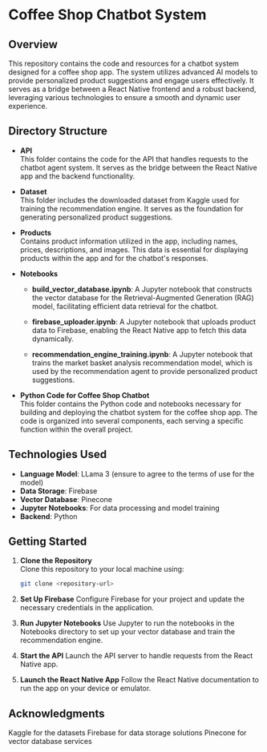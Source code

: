 # Coffee Shop Chatbot System

## Overview

This repository contains the code and resources for a chatbot system designed for a coffee shop app. The system utilizes advanced AI models to provide personalized product suggestions and engage users effectively. It serves as a bridge between a React Native frontend and a robust backend, leveraging various technologies to ensure a smooth and dynamic user experience.

## Directory Structure

- **API**  
  This folder contains the code for the API that handles requests to the chatbot agent system. It serves as the bridge between the React Native app and the backend functionality.

- **Dataset**  
  This folder includes the downloaded dataset from Kaggle used for training the recommendation engine. It serves as the foundation for generating personalized product suggestions.

- **Products**  
  Contains product information utilized in the app, including names, prices, descriptions, and images. This data is essential for displaying products within the app and for the chatbot's responses.

- **Notebooks**  
  - **build_vector_database.ipynb**: A Jupyter notebook that constructs the vector database for the Retrieval-Augmented Generation (RAG) model, facilitating efficient data retrieval for the chatbot.
  
  - **firebase_uploader.ipynb**: A Jupyter notebook that uploads product data to Firebase, enabling the React Native app to fetch this data dynamically.
  
  - **recommendation_engine_training.ipynb**: A Jupyter notebook that trains the market basket analysis recommendation model, which is used by the recommendation agent to provide personalized product suggestions.

- **Python Code for Coffee Shop Chatbot**  
  This folder contains the Python code and notebooks necessary for building and deploying the chatbot system for the coffee shop app. The code is organized into several components, each serving a specific function within the overall project.

## Technologies Used

- **Language Model**: LLama 3 (ensure to agree to the terms of use for the model)
- **Data Storage**: Firebase
- **Vector Database**: Pinecone
- **Jupyter Notebooks**: For data processing and model training
- **Backend**: Python

## Getting Started

1. **Clone the Repository**  
   Clone this repository to your local machine using:
   ```bash
   git clone <repository-url>
2. **Set Up Firebase**
Configure Firebase for your project and update the necessary credentials in the application.

3. **Run Jupyter Notebooks**
Use Jupyter to run the notebooks in the Notebooks directory to set up your vector database and train the recommendation engine.

4. **Start the API**
Launch the API server to handle requests from the React Native app.

5. **Launch the React Native App**
Follow the React Native documentation to run the app on your device or emulator.

## Acknowledgments
Kaggle for the datasets
Firebase for data storage solutions
Pinecone for vector database services
